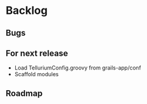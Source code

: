 # Backlog

## Bugs

## For next release

 * Load TelluriumConfig.groovy from grails-app/conf
 * Scaffold modules

## Roadmap